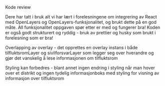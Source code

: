 Kode review

Dere har tatt i bruk alt vi har lært i forelesningene om integrering av React med OpenLayers og OpenLayers-funksjonalitet, og brukt dette på en god måte. All funksjonalitet oppgaven spør etter er med og fungerer bra! Koden er også godt strukturert og ryddig - bruk av prettier og husky som brukt i forelesning som er bra!


Overlapping av overlay - det opprettes en overlay instans i både tilfluktsromLayer og sivilforsvarLayer som legger seg over hverandre og gjør det vanskelig å lese informasjonen om tilfluktsrom

Styling kan forbedres - blant annet ingen endring i styling når man hover over et distrikt og ingen tydelig informasjonboks med styling for visning av informasjon over tilfluktsrom
